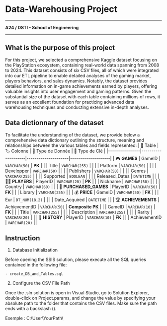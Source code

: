 # Data-Warehousing Project
________________________________________________________________________________________

**A24 / DSTI - School of Engineering**
________________________________________________________________________________________

## What is the purpose of this project
For this project, we selected a comprehensive Kaggle dataset focusing on the PlayStation ecosystem, containing real-world data spanning from 2008 to 2024. This dataset consists of six CSV files, all of which were integrated into our ETL pipeline to enable detailed analyses of the gaming market, players behaviors, and sales dynamics. 
Notably, the dataset provides detailed information on in-game achievements earned by players, offering valuable insights into user engagement and gaming patterns. Given the substantial size of the dataset with each table containing millions of rows, it serves as an excellent foundation for practicing advanced data warehousing techniques and conducting extensive in-depth analyses.

## Data dictionnary of the dataset
To facilitate the understanding of the dataset, we provide below a comprehensive data dictionary outlining the structure, meaning and relationships between the various tables and fields represented:
| 🧩 Table        | 🏷️ Colonne         | 🧬 Type de Donnée   | 🔑 Type de Clé     |
|----------------|--------------------|---------------------|--------------------|
| 🎮 **GAMES**   | GameID             | `VARCHAR(50)`       | **PK**             |
|                | Title              | `VARCHAR(255)`      |                    |
|                | Platform           | `VARCHAR(50)`       |                    |
|                | Developper         | `VARCHAR(50)`       |                    |
|                | Publishers         | `VARCHAR(50)`       |                    |
|                | Genres             | `VARCHAR(255)`      |                    |
|                | Supported          | `BOOLEAN`           |                    |
|                | Released_Dates     | `DATETIME`          |                    |
| 🧑‍💻 **PLAYERS** | PlayerID           | `VARCHAR(20)`       | **PK**             |
|                 | Nickname           | `VARCHAR(50)`       |                    |
|                 | Country            | `VARCHAR(60)`       |                    | 
| 🛒 **PURCHASED_GAMES** | PlayerID     | `VARCHAR(50)`       | **FK**             |
|                        | Library      | `VARCHAR(255)`      |                    |
| 💰 **PRICE**    | GameID             | `VARCHAR(50)`       | **FK**             |
|                 | Eur                | `DT_NUM(18,2)`      |                    |
|                 | Date_Acquired      | `DATETIME`          |                    |
| 🏆 **ACHIEVEMENTS** | AchievementID  | `VARCHAR(50)`       | **Composite PK**   |
|                     | GameID         | `VARCHAR(10)`       | **FK**             |
|                     | Title          | `VARCHAR(255)`      |                    |
|                     | Description    | `VARCHAR(255)`      |                    |
|                     | Rarity         | `VARCHAR(20)`       |                    |
| 📜 **HISTORY**  | PlayerID           | `VARCHAR(10)`       | **FK**             |
|                 | AchievementID      | `VARCHAR(20)`       |                    |


## Instruction
1. Database Initialization

Before opening the SSIS solution, please execute all the SQL queries contained in the following file:

    - create_DB_and_Tables.sql


2. Configure the CSV File Path

Once the .sln solution is open in Visual Studio, go to Solution Explorer, double-click on Project.params, and change the value by specifying your absolute path to the folder that contains the CSV files. Make sure the path ends with a backslash (\).

Exemple : C:\User\YourPath\
